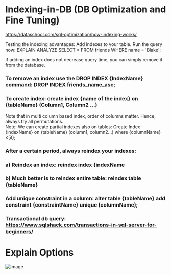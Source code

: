 # Indexing-in-DB (DB Optimization and Fine Tuning)

https://dataschool.com/sql-optimization/how-indexing-works/

Testing the indexing advantages:
Add indexes to your table.
Run the query now:
EXPLAIN ANALYZE SELECT * FROM friends WHERE name = 'Blake';

If adding an index does not decrease query time, you can simply remove it from the database.

### To remove an index use the DROP INDEX {IndexName} command: DROP INDEX friends_name_asc; <br/>
### To create index: create index {name of the index} on {tableName} (Column1, Column2 ...) <br/>
Note that in multi column based index, order of columns matter. Hence, always try all permutations. <br/>
Note: We can create partial indexes also on tables: Create Index {indexName} on {tableName} (column1, column2...) where {columnName} <50;

### After a certain period, always reindex your indexes: <br/>
### a) Reindex an index: reindex index {indexName <br/>
### b) Much better is to reindex entire table: reindex table {tableName}

### Add unique constraint in a column: alter table {tableName} add constraint {constraintName} unique (columnName);

### Transactional db query: https://www.sqlshack.com/transactions-in-sql-server-for-beginners/

 # Explain Options
  ![image](https://user-images.githubusercontent.com/22798697/116071456-8e2f1200-a6ab-11eb-8bef-1009f5495bd4.png)
